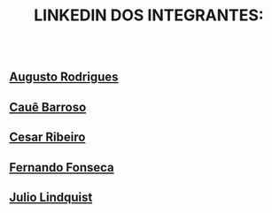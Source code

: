 # <h1 align="center"> **LINKEDIN DOS INTEGRANTES:**

<br/>
<br/>

## [Augusto Rodrigues](https://www.linkedin.com/in/augusto-rodrigues-875b97356/)
## [Cauê Barroso](https://www.linkedin.com/in/cau%C3%AA-b-0b5284328/)
## [Cesar Ribeiro](https://www.linkedin.com/in/cesar-augusto-lopes-ribeiro-73b867206/)
## [Fernando Fonseca](https://www.linkedin.com/in/fernando-fonseca-dev/)
## [Julio Lindquist](https://www.linkedin.com/in/julio-cesar-lindquist-27a418276/)

